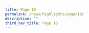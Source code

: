 ```yaml
---
title: Page 10
permalink: /news/highlights/page/10/
description: ""
third_nav_title: Page 10
---
```

